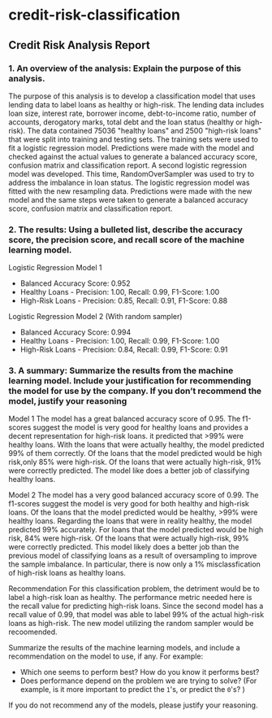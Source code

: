 # credit-risk-classification

## Credit Risk Analysis Report

### 1. An overview of the analysis: Explain the purpose of this analysis.

The purpose of this analysis is to develop a classification model that uses lending data to label loans as healthy or high-risk. The lending data includes loan size, interest rate, borrower income, debt-to-income ratio, number of accounts, derogatory marks, total debt and the loan status (healthy or high-risk). The data contained 75036 "healthy loans" and 2500 "high-risk loans" that were split into training and testing sets. The training sets were used to fit a logistic regression model. Predictions were made with the model and checked against the actual values to generate a balanced accuracy score, confusion matrix and classification report. A second logistic regression model was developed. This time, RandomOverSampler was used to try to address the imbalance in loan status. The logistic regression model was fitted with the new resampling data. Predictions were made with the new model and the same steps were taken to generate a balanced accuracy score, confusion matrix and classification report.

### 2. The results: Using a bulleted list, describe the accuracy score, the precision score, and recall score of the machine learning model.

Logistic Regression Model 1

- Balanced Accuracy Score: 0.952
- Healthy Loans - Precision: 1.00, Recall: 0.99, F1-Score: 1.00
- High-Risk Loans - Precision: 0.85, Recall: 0.91, F1-Score: 0.88

Logistic Regression Model 2 (With random sampler)

- Balanced Accuracy Score: 0.994
- Healthy Loans - Precision: 1.00, Recall: 0.99, F1-Score: 1.00
- High-Risk Loans - Precision: 0.84, Recall: 0.99, F1-Score: 0.91

### 3. A summary: Summarize the results from the machine learning model. Include your justification for recommending the model for use by the company. If you don’t recommend the model, justify your reasoning

Model 1
The model has a great balanced accuracy score of 0.95. The f1-scores suggest the model is very good for healthy loans and provides a decent representation for high-risk loans. it predicted that >99% were healthy loans. With the loans that were actually healthy, the model predicted 99% of them correctly. Of the loans that the model predicted would be high risk,only  85% were high-risk. Of the loans that were actually high-risk, 91% were correctly predicted. The model like does a better job of classifying healthy loans.

Model 2
The model has a very good balanced accuracy score of 0.99. The f1-scores suggest the model is very good for both healthy and high-risk loans. Of the loans that the model predicted would be healthy, >99% were healthy loans. Regarding the loans that were in reality healthy, the model predicted 99% accurately. For loans that the model predicted would be high risk, 84% were high-risk. Of the loans that were actually high-risk, 99% were correctly predicted. This model likely does a better job than the previous model of classifying loans as a result of oversampling to improve the sample imbalance. In particular, there is now only a 1% misclassfication of high-risk loans as healthy loans.

Recommendation
For this classification problem, the detriment would be to label a high-risk loan as healthy. The performance metric needed here is the recall value for predicting high-risk loans. Since the second model has a recall value of 0.99, that model was able to label 99% of the actual high-risk loans as high-risk. The new model utilizing the random sampler would be recoomended. 

Summarize the results of the machine learning models, and include a recommendation on the model to use, if any. For example:
* Which one seems to perform best? How do you know it performs best?
* Does performance depend on the problem we are trying to solve? (For example, is it more important to predict the `1`'s, or predict the `0`'s? )

If you do not recommend any of the models, please justify your reasoning.
